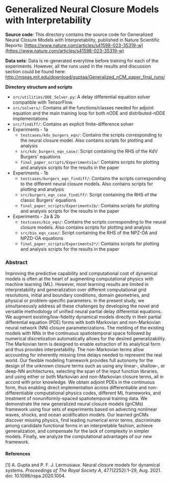 # Generalized Neural Closure Models with Interpretability

**Source code**: This directory contains the source code for Generalized Neural Closure Models with Interpretability, published in Nature Scientific Reports: [https://www.nature.com/articles/s41598-023-35319-w](https://www.nature.com/articles/s41598-023-35319-w)

**Data sets**: Data is re-generated everytime before training for each of the experiments. However, all the runs used in the results and discussion section could be found here: http://mseas.mit.edu/download/guptaa/Generalized_nCM_paper_final_runs/

**Directory structure and scripts**

- `src/utilities/DDE_Solver.py`: A delay differential equation solver compatible with TensorFlow.
- `src/solvers/`: Contains all the functions/classes needed for adjoint equation and the main training loop for both nODE and distributed-nDDE implementations
- `src/findiff/`: Contains an explicit finite-difference solver
- Experiments - 1a 
	- `testcases/kdv_burgers_eqn/`: Contains the scripts corresponding to the neural closure model. Also contains scripts for plotting and analysis
	- `src/kdv_burgers_eqn_case/`: Script containing the RHS of the KdV Burgers' equations
    - `final_paper_scripts/Experiments1a/`: Contains scripts for plotting and analysis scripts for the results in the paper
- Experiments - 1b
	- `testcases/burgers_eqn_findiff/`: Contains the scripts corresponding to the different neural closure models. Also contains scripts for plotting and analysis
	- `src/burgers_eqn_case_findiff/`: Script containing the RHS of the classic Burgers' equations
    - `final_paper_scripts/Experiments1b/`: Contains scripts for plotting and analysis scripts for the results in the paper
- Experiments - 2a & 2b
	- `testcases/bio_eqn/`: Contains the scripts corresponding to the neural closure models. Also contains scripts for plotting and analysis
	- `src/bio_eqn_case/`: Script containing the RHS of the NPZ-OA and NPZD-OA equations
    - `final_paper_scripts/Experiments2*/`: Contains scripts for plotting and analysis scripts for the results in the paper
    

### Abstract

Improving the predictive capability and computational cost of dynamical models is often at the heart of augmenting computational physics with machine learning (ML). However, most learning results are limited in interpretability and generalization over different computational grid resolutions, initial and boundary conditions, domain geometries, and physical or problem-specific parameters. In the present study, we simultaneously address all these challenges by developing the novel and versatile methodology of unified neural partial delay differential equations. We augment existing/low-fidelity dynamical models directly in their partial differential equation (PDE) forms with both Markovian and non-Markovian neural network (NN) closure parameterizations. The melding of the existing models with NNs in the continuous spatiotemporal space followed by numerical discretization automatically allows for the desired generalizability. The Markovian term is designed to enable extraction of its analytical form and thus provides interpretability. The non-Markovian terms allow accounting for inherently missing time delays needed to represent the real world. Our flexible modeling framework provides full autonomy for the design of the unknown closure terms such as using any linear-, shallow-, or deep-NN architectures, selecting the span of the input function libraries, and using either or both Markovian and non-Markovian closure terms, all in accord with prior knowledge. We obtain adjoint PDEs in the continuous form, thus enabling direct implementation across differentiable and non-differentiable computational physics codes, different ML frameworks, and treatment of nonuniformly-spaced spatiotemporal training data. We demonstrate the new generalized neural closure models (gnCMs) framework using four sets of experiments based on advecting nonlinear waves, shocks, and ocean acidification models. Our learned gnCMs discover missing physics, find leading numerical error terms, discriminate among candidate functional forms in an interpretable fashion, achieve generalization, and compensate for the lack of complexity in simpler models. Finally, we analyze the computational advantages of our new framework.

#### References
\[1\] A. Gupta and P. F. J. Lermusiaux. Neural closure models for dynamical systems. *Proceedings of The
Royal Society A*, 477(2252):1–29, Aug. 2021. doi: 10.1098/rspa.2020.1004.

